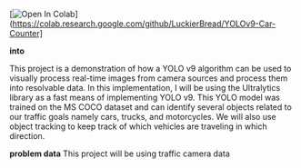 [![Open In Colab](https://colab.research.google.com/assets/colab-badge.svg)](https://colab.research.google.com/github/LuckierBread/YOLOv9-Car-Counter]

**into**

This project is a demonstration of how a YOLO v9 algorithm can be used to visually process real-time images from camera sources and process them into resolvable data.
In this implementation, I will be using the Ultralytics library as a fast means of implementing YOLO v9.
This YOLO model was trained on the MS COCO dataset and can identify several objects related to our traffic goals namely cars, trucks, and motorcycles.
We will also use object tracking to keep track of which vehicles are traveling in which direction.

**problem data**
This project will be using traffic camera data 

